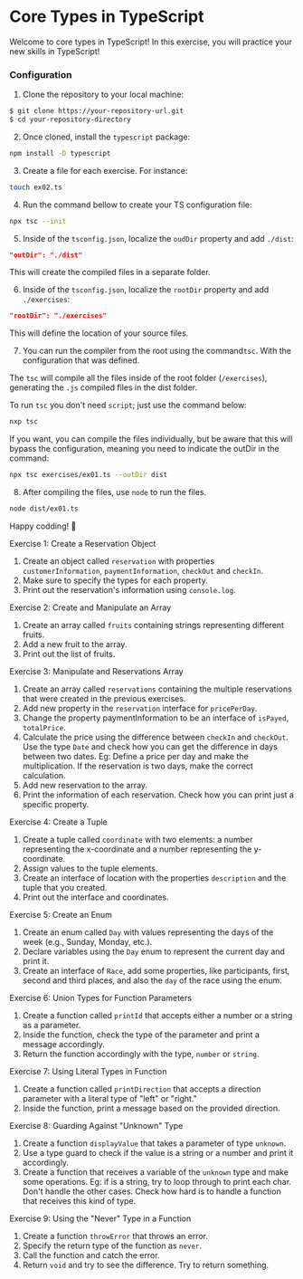 # Core Types in TypeScript

Welcome to core types in TypeScript! In this exercise, you will practice your new skills in TypeScript!

### Configuration

1. Clone the repository to your local machine:

```bash
$ git clone https://your-repository-url.git
$ cd your-repository-directory
```

2. Once cloned, install the `typescript` package:

```bash
npm install -D typescript
```

3. Create a file for each exercise. For instance:

```bash
touch ex02.ts
```

4. Run the command bellow to create your TS configuration file:

```bash
npx tsc --init
```

5. Inside of the `tsconfig.json`, localize the `oudDir` property and add `./dist`:

```json
"outDir": "./dist"
```

This will create the compiled files in a separate folder.

6. Inside of the `tsconfig.json`, localize the `rootDir` property and add `./exercises`:

```json
"rootDir": "./exercises"
```

This will define the location of your source files.

7. You can run the compiler from the root using the command`tsc`. With the configuration that was defined.

The `tsc` will compile all the files inside of the root folder (`/exercises`), generating the `.js` compiled files in the dist folder.

To run `tsc` you don't need `script`; just use the command below:

```bash
nxp tsc
```

If you want, you can compile the files individually, but be aware that this will bypass the configuration, meaning you need to indicate the outDir in the command:

```bash
npx tsc exercises/ex01.ts --outDir dist
```

8. After compiling the files, use `node` to run the files.

```bash
node dist/ex01.ts
```

Happy codding! 🎉

Exercise 1: Create a Reservation Object

1. Create an object called `reservation` with properties `customerInformation`, `paymentInformation`, `checkOut` and `checkIn`.
2. Make sure to specify the types for each property.
3. Print out the reservation's information using `console.log`.

Exercise 2: Create and Manipulate an Array

1. Create an array called `fruits` containing strings representing different fruits.
2. Add a new fruit to the array.
3. Print out the list of fruits.

Exercise 3: Manipulate and Reservations Array

1. Create an array called `reservations` containing the multiple reservations that were created in the previous exercises.
2. Add new property in the `reservation` interface for `pricePerDay`.
3. Change the property paymentInformation to be an interface of `isPayed`, `totalPrice`.
4. Calculate the price using the difference between `checkIn` and `checkOut`. Use the type `Date` and check how you can get the difference in days between two dates.
   Eg: Define a price per day and make the multiplication. If the reservation is two days, make the correct calculation.
5. Add new reservation to the array.
6. Print the information of each reservation. Check how you can print just a specific property.

Exercise 4: Create a Tuple

1. Create a tuple called `coordinate` with two elements: a number representing the x-coordinate and a number representing the y-coordinate.
2. Assign values to the tuple elements.
3. Create an interface of location with the properties `description` and the tuple that you created.
4. Print out the interface and coordinates.

Exercise 5: Create an Enum

1. Create an enum called `Day` with values representing the days of the week (e.g., Sunday, Monday, etc.).
2. Declare variables using the `Day` enum to represent the current day and print it.
3. Create an interface of `Race`, add some properties, like participants, first, second and third places, and also the `day` of the race using the enum.

Exercise 6: Union Types for Function Parameters

1. Create a function called `printId` that accepts either a number or a string as a parameter.
2. Inside the function, check the type of the parameter and print a message accordingly.
3. Return the function accordingly with the type, `number` or `string`.

Exercise 7: Using Literal Types in Function

1. Create a function called `printDirection` that accepts a direction parameter with a literal type of "left" or "right."
2. Inside the function, print a message based on the provided direction.

Exercise 8: Guarding Against "Unknown" Type

1. Create a function `displayValue` that takes a parameter of type `unknown`.
2. Use a type guard to check if the value is a string or a number and print it accordingly.
3. Create a function that receives a variable of the `unknown` type and make some operations. Eg: if is a string, try to loop through to print each char. Don't handle the other cases. Check how hard is to handle a function that receives this kind of type.

Exercise 9: Using the "Never" Type in a Function

1. Create a function `throwError` that throws an error.
2. Specify the return type of the function as `never`.
3. Call the function and catch the error.
4. Return `void` and try to see the difference. Try to return something.
